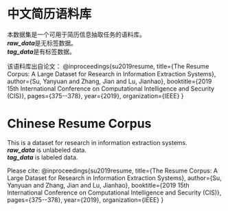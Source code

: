 # 中文简历语料库
本数据集是一个可用于简历信息抽取任务的语料库。  
***raw_data***是无标签数据。  
***tag_data***是有标签数据。  

该语料库出自论文：
@inproceedings{su2019resume,
  title={The Resume Corpus: A Large Dataset for Research in Information Extraction Systems},
  author={Su, Yanyuan and Zhang, Jian and Lu, Jianhao},
  booktitle={2019 15th International Conference on Computational Intelligence and Security (CIS)},
  pages={375--378},
  year={2019},
  organization={IEEE}
}

# Chinese Resume Corpus
This is a dataset for research in information extraction systems.  
***raw_data*** is unlabeled data.  
***tag_data*** is labeled data.  

Please cite:
@inproceedings{su2019resume,
  title={The Resume Corpus: A Large Dataset for Research in Information Extraction Systems},
  author={Su, Yanyuan and Zhang, Jian and Lu, Jianhao},
  booktitle={2019 15th International Conference on Computational Intelligence and Security (CIS)},
  pages={375--378},
  year={2019},
  organization={IEEE}
}

